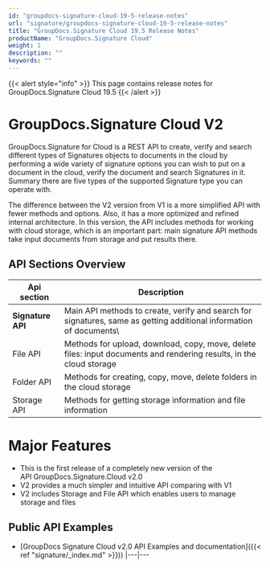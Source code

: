 ```yaml
---
id: "groupdocs-signature-cloud-19-5-release-notes"
url: "signature/groupdocs-signature-cloud-19-5-release-notes"
title: "GroupDocs.Signature Cloud 19.5 Release Notes"
productName: "GroupDocs.Signature Cloud"
weight: 1
description: ""
keywords: ""
---
```


{{< alert style="info" >}}
This page contains release notes for GroupDocs.Signature Cloud 19.5
{{< /alert >}}

# GroupDocs.Signature Cloud V2 #

GroupDocs.Signature for Cloud is a REST API to create, verify and search different types of Signatures objects to documents in the cloud by performing a wide variety of signature options you can wish to put on a document in the cloud, verify the document and search Signatures in it. Summary there are five types of the supported Signature type you can operate with.

The difference between the V2 version from V1 is a more simplified API with fewer methods and options. Also, it has a more optimized and refined internal architecture. In this version, the API includes methods for working with cloud storage, which is an important part: main signature API methods take input documents from storage and put results there.

## API Sections Overview ##

|Api section|Description
|---|---
|**Signature API**|Main API methods to create, verify and search for signatures, same as getting additional information of documents\\
|File API|Methods for upload, download, copy, move, delete files: input documents and rendering results, in the cloud storage
|Folder API|Methods for creating, copy, move, delete folders in the cloud storage
|Storage API|Methods for getting storage information and file information

# Major Features #

* This is the first release of a completely new version of the API GroupDocs.Signature.Cloud v2.0
* V2 provides a much simpler and intuitive API comparing with V1
* V2 includes Storage and File API which enables users to manage storage and files

## Public API Examples ##

* [GroupDocs Signature Cloud v2.0 API Examples and documentation]({{< ref "signature/_index.md" >}}))
|---|---

